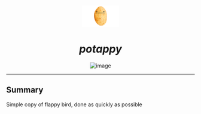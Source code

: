 <p align="center">
<img src="potato.png" alt="logo" width="100px">

<h1 align="center"><i>potappy</i></h1>

</p>

<p align="center">
<img src="https://img.shields.io/badge/Code-javascript-informational?style=flat&logo=javascript&logoColor=white&color=2bbc8a" alt="image" />

</p>

---

## Summary

Simple copy of flappy bird, done as quickly as possible
